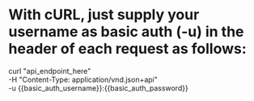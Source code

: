 

# With cURL, just supply your username as basic auth (-u) in the header of each request as follows:

curl "api_endpoint_here" \
    -H "Content-Type: application/vnd.json+api" \
    -u  {{basic_auth_username}}:{{basic_auth_password}}
